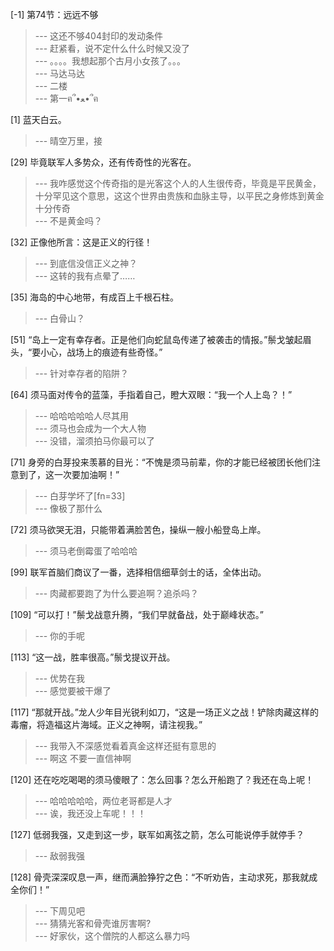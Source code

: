 
[-1] 第74节：远远不够
>--- 这还不够404封印的发动条件<br>
>--- 赶紧看，说不定什么什么时候又没了<br>
>--- 。。。。我想起那个古月小女孩了。。。<br>
>--- 马达马达<br>
>--- 二楼<br>
>--- 第一ฅ՞•ﻌ•՞ฅ<br>

[1] 蓝天白云。
>--- 晴空万里，接<br>

[29] 毕竟联军人多势众，还有传奇性的光客在。
>--- 我咋感觉这个传奇指的是光客这个人的人生很传奇，毕竟是平民黄金，十分罕见这个意思，这这个世界由贵族和血脉主导，以平民之身修炼到黄金十分传奇<br>
>--- 不是黄金吗？<br>

[32] 正像他所言：这是正义的行径！
>--- 到底信没信正义之神？<br>
>--- 这转的我有点晕了……<br>

[35] 海岛的中心地带，有成百上千根石柱。
>--- 白骨山？<br>

[51] “岛上一定有幸存者。正是他们向蛇鼠岛传递了被袭击的情报。”鬃戈皱起眉头，“要小心，战场上的痕迹有些奇怪。”
>--- 针对幸存者的陷阱？<br>

[64] 须马面对传令的蓝藻，手指着自己，瞪大双眼：“我一个人上岛？！”
>--- 哈哈哈哈哈人尽其用<br>
>--- 须马也会成为一个大人物<br>
>--- 没错，溜须拍马你最可以了<br>

[71] 身旁的白芽投来羡慕的目光：“不愧是须马前辈，你的才能已经被团长他们注意到了，这一次要加油啊！”
>--- 白芽学坏了[fn=33]<br>
>--- 像极了那什么<br>

[72] 须马欲哭无泪，只能带着满脸苦色，操纵一艘小船登岛上岸。
>--- 须马老倒霉蛋了哈哈哈<br>

[99] 联军首脑们商议了一番，选择相信细草剑士的话，全体出动。
>--- 肉藏都要跑了为什么要追啊？追杀吗？<br>

[109] “可以打！”鬃戈战意升腾，“我们早就备战，处于巅峰状态。”
>--- 你的手呢<br>

[113] “这一战，胜率很高。”鬃戈提议开战。
>--- 优势在我<br>
>--- 感觉要被干爆了<br>

[117] “那就开战。”龙人少年目光锐利如刀，“这是一场正义之战！铲除肉藏这样的毒瘤，将造福这片海域。正义之神啊，请注视我。”
>--- 我带入不深感觉看着真金这样还挺有意思的<br>
>--- 啊这 不要一直信神啊<br>

[120] 还在吃吃喝喝的须马傻眼了：怎么回事？怎么开船跑了？我还在岛上呢！
>--- 哈哈哈哈哈，两位老哥都是人才<br>
>--- 诶，我还没上车呢！！！<br>

[127] 低弱我强，又走到这一步，联军如离弦之箭，怎么可能说停手就停手？
>--- 敌弱我强<br>

[128] 骨壳深深叹息一声，继而满脸狰狞之色：“不听劝告，主动求死，那我就成全你们！”
>--- 下周见吧<br>
>--- 猜猜光客和骨壳谁厉害啊?<br>
>--- 好家伙，这个僧院的人都这么暴力吗<br>
